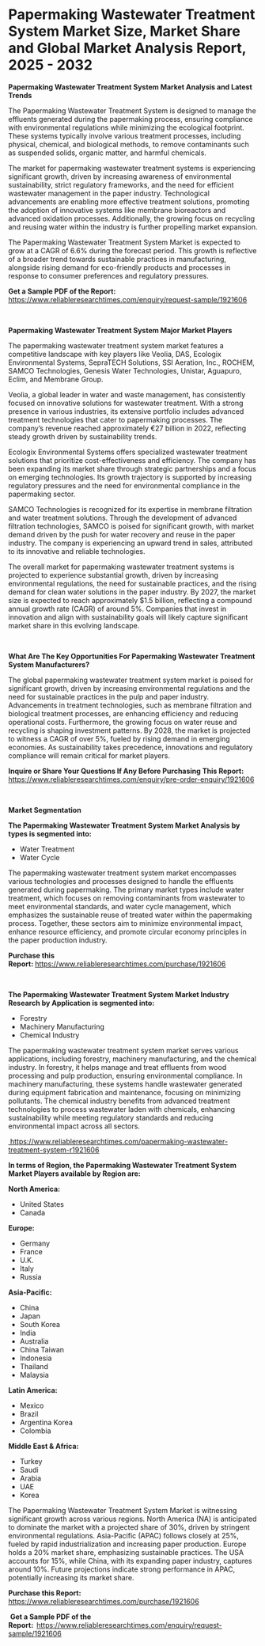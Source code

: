 <p><h1>Papermaking Wastewater Treatment System Market Size, Market Share and Global Market Analysis Report, 2025 - 2032</h1></p><p><strong>Papermaking Wastewater Treatment System Market Analysis and Latest Trends</strong></p>
<p><p>The Papermaking Wastewater Treatment System is designed to manage the effluents generated during the papermaking process, ensuring compliance with environmental regulations while minimizing the ecological footprint. These systems typically involve various treatment processes, including physical, chemical, and biological methods, to remove contaminants such as suspended solids, organic matter, and harmful chemicals. </p><p>The market for papermaking wastewater treatment systems is experiencing significant growth, driven by increasing awareness of environmental sustainability, strict regulatory frameworks, and the need for efficient wastewater management in the paper industry. Technological advancements are enabling more effective treatment solutions, promoting the adoption of innovative systems like membrane bioreactors and advanced oxidation processes. Additionally, the growing focus on recycling and reusing water within the industry is further propelling market expansion. </p><p>The Papermaking Wastewater Treatment System Market is expected to grow at a CAGR of 6.6% during the forecast period. This growth is reflective of a broader trend towards sustainable practices in manufacturing, alongside rising demand for eco-friendly products and processes in response to consumer preferences and regulatory pressures.</p></p>
<p><strong>Get a Sample PDF of the Report:&nbsp;</strong> <a href="https://www.reliableresearchtimes.com/enquiry/request-sample/1921606?utm_campaign=3281&utm_medium=2&utm_source=Github&utm_content=ia&utm_term=12042025&utm_id=papermaking-wastewater-treatment-system">https://www.reliableresearchtimes.com/enquiry/request-sample/1921606</a></p>
<p>&nbsp;</p>
<p><strong>Papermaking Wastewater Treatment System Major Market Players</strong></p>
<p><p>The papermaking wastewater treatment system market features a competitive landscape with key players like Veolia, DAS, Ecologix Environmental Systems, SepraTECH Solutions, SSI Aeration, Inc., ROCHEM, SAMCO Technologies, Genesis Water Technologies, Unistar, Aguapuro, Eclim, and Membrane Group.</p><p>Veolia, a global leader in water and waste management, has consistently focused on innovative solutions for wastewater treatment. With a strong presence in various industries, its extensive portfolio includes advanced treatment technologies that cater to papermaking processes. The company’s revenue reached approximately €27 billion in 2022, reflecting steady growth driven by sustainability trends.</p><p>Ecologix Environmental Systems offers specialized wastewater treatment solutions that prioritize cost-effectiveness and efficiency. The company has been expanding its market share through strategic partnerships and a focus on emerging technologies. Its growth trajectory is supported by increasing regulatory pressures and the need for environmental compliance in the papermaking sector.</p><p>SAMCO Technologies is recognized for its expertise in membrane filtration and water treatment solutions. Through the development of advanced filtration technologies, SAMCO is poised for significant growth, with market demand driven by the push for water recovery and reuse in the paper industry. The company is experiencing an upward trend in sales, attributed to its innovative and reliable technologies.</p><p>The overall market for papermaking wastewater treatment systems is projected to experience substantial growth, driven by increasing environmental regulations, the need for sustainable practices, and the rising demand for clean water solutions in the paper industry. By 2027, the market size is expected to reach approximately $1.5 billion, reflecting a compound annual growth rate (CAGR) of around 5%. Companies that invest in innovation and align with sustainability goals will likely capture significant market share in this evolving landscape.</p></p>
<p>&nbsp;</p>
<p><strong>What Are The Key Opportunities For Papermaking Wastewater Treatment System Manufacturers?</strong></p>
<p><p>The global papermaking wastewater treatment system market is poised for significant growth, driven by increasing environmental regulations and the need for sustainable practices in the pulp and paper industry. Advancements in treatment technologies, such as membrane filtration and biological treatment processes, are enhancing efficiency and reducing operational costs. Furthermore, the growing focus on water reuse and recycling is shaping investment patterns. By 2028, the market is projected to witness a CAGR of over 5%, fueled by rising demand in emerging economies. As sustainability takes precedence, innovations and regulatory compliance will remain critical for market players.</p></p>
<p><strong>Inquire or Share Your Questions If Any Before Purchasing This Report:</strong> <a href="https://www.reliableresearchtimes.com/enquiry/pre-order-enquiry/1921606?utm_campaign=3281&utm_medium=2&utm_source=Github&utm_content=ia&utm_term=12042025&utm_id=papermaking-wastewater-treatment-system">https://www.reliableresearchtimes.com/enquiry/pre-order-enquiry/1921606</a></p>
<p>&nbsp;</p>
<p><strong>Market Segmentation</strong></p>
<p><strong>The Papermaking Wastewater Treatment System Market Analysis by types is segmented into:</strong></p>
<p><ul><li>Water Treatment</li><li>Water Cycle</li></ul></p>
<p><p>The papermaking wastewater treatment system market encompasses various technologies and processes designed to handle the effluents generated during papermaking. The primary market types include water treatment, which focuses on removing contaminants from wastewater to meet environmental standards, and water cycle management, which emphasizes the sustainable reuse of treated water within the papermaking process. Together, these sectors aim to minimize environmental impact, enhance resource efficiency, and promote circular economy principles in the paper production industry.</p></p>
<p><strong>Purchase this Report:&nbsp;</strong><a href="https://www.reliableresearchtimes.com/purchase/1921606?utm_campaign=3281&utm_medium=2&utm_source=Github&utm_content=ia&utm_term=12042025&utm_id=papermaking-wastewater-treatment-system">https://www.reliableresearchtimes.com/purchase/1921606</a></p>
<p>&nbsp;</p>
<p><strong>The Papermaking Wastewater Treatment System Market Industry Research by Application is segmented into:</strong></p>
<p><ul><li>Forestry</li><li>Machinery Manufacturing</li><li>Chemical Industry</li></ul></p>
<p><p>The papermaking wastewater treatment system market serves various applications, including forestry, machinery manufacturing, and the chemical industry. In forestry, it helps manage and treat effluents from wood processing and pulp production, ensuring environmental compliance. In machinery manufacturing, these systems handle wastewater generated during equipment fabrication and maintenance, focusing on minimizing pollutants. The chemical industry benefits from advanced treatment technologies to process wastewater laden with chemicals, enhancing sustainability while meeting regulatory standards and reducing environmental impact across all sectors.</p></p>
<p><a href="https://www.reliableresearchtimes.com/papermaking-wastewater-treatment-system-r1921606?utm_campaign=3281&utm_medium=2&utm_source=Github&utm_content=ia&utm_term=12042025&utm_id=papermaking-wastewater-treatment-system">&nbsp;https://www.reliableresearchtimes.com/papermaking-wastewater-treatment-system-r1921606</a></p>
<p><strong>In terms of Region, the Papermaking Wastewater Treatment System Market Players available by Region are:</strong></p>
<p>
    <p> <strong> North America: </strong>
        <ul>
            <li>United States</li>
            <li>Canada</li>
        </ul>
        </p> 
    <p> <strong> Europe: </strong>
        <ul>
            <li>Germany</li>
            <li>France</li>
            <li>U.K.</li>
            <li>Italy</li>
            <li>Russia</li>
        </ul>
        </p> 
    <p> <strong> Asia-Pacific: </strong>
        <ul>
            <li>China</li>
            <li>Japan</li>
            <li>South Korea</li>
            <li>India</li>
            <li>Australia</li>
            <li>China Taiwan</li>
            <li>Indonesia</li>
            <li>Thailand</li>
            <li>Malaysia</li>
        </ul>
        </p> 
    <p> <strong> Latin America: </strong>
        <ul>
            <li>Mexico</li>
            <li>Brazil</li>
            <li>Argentina Korea</li>
            <li>Colombia</li>
        </ul>
        </p> 
    <p> <strong> Middle East & Africa: </strong>
        <ul>
            <li>Turkey</li>
            <li>Saudi</li>
            <li>Arabia</li>
            <li>UAE</li>
            <li>Korea</li>
        </ul>
    </p>
    </p>
<p><p>The Papermaking Wastewater Treatment System Market is witnessing significant growth across various regions. North America (NA) is anticipated to dominate the market with a projected share of 30%, driven by stringent environmental regulations. Asia-Pacific (APAC) follows closely at 25%, fueled by rapid industrialization and increasing paper production. Europe holds a 20% market share, emphasizing sustainable practices. The USA accounts for 15%, while China, with its expanding paper industry, captures around 10%. Future projections indicate strong performance in APAC, potentially increasing its market share.</p></p>
<p><strong>Purchase this Report: </strong><a href="https://www.reliableresearchtimes.com/purchase/1921606?utm_campaign=3281&utm_medium=2&utm_source=Github&utm_content=ia&utm_term=12042025&utm_id=papermaking-wastewater-treatment-system">https://www.reliableresearchtimes.com/purchase/1921606</a></p>
<p>&nbsp;<strong>Get a Sample PDF of the Report:&nbsp;&nbsp;</strong><a href="https://www.reliableresearchtimes.com/enquiry/request-sample/1921606?utm_campaign=3281&utm_medium=2&utm_source=Github&utm_content=ia&utm_term=12042025&utm_id=papermaking-wastewater-treatment-system">https://www.reliableresearchtimes.com/enquiry/request-sample/1921606</a></p>
<p><strong></strong></p>
<p><p></p><p></p><p></p></p>